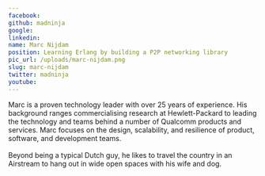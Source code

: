 ```yaml
---
facebook: 
github: madninja
google: 
linkedin: 
name: Marc Nijdam
position: Learning Erlang by building a P2P networking library
pic_url: /uploads/marc-nijdam.png
slug: marc-nijdam
twitter: madninja
youtube: 
---
```

<p>Marc&nbsp;is a proven technology leader with over 25 years of experience. His background ranges commercialising research at Hewlett-Packard to leading the technology and teams behind a number of Qualcomm products and services. Marc focuses on the design, scalability, and resilience of product, software, and development teams.<br />
<br />
Beyond being a typical Dutch guy, he likes to travel the country in an Airstream to hang out in wide open spaces with his wife and dog.</p>
